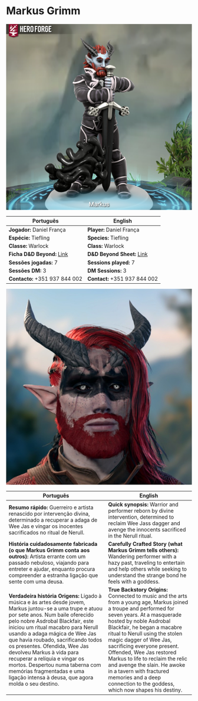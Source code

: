 # Markus Grimm

![Markus Grimm](pc_markus_grimm_01.png)

| Português | English |
|-----------|---------|
| **Jogador:** Daniel França | **Player:** Daniel França |
| **Espécie:** Tiefling | **Species:** Tiefling |
| **Classe:** Warlock | **Class:** Warlock |
| **Ficha D&D Beyond:** [Link](https://www.dndbeyond.com/characters/138364785) | **D&D Beyond Sheet:** [Link](https://www.dndbeyond.com/characters/138364785) |
| **Sessões jogadas:** 7 | **Sessions played:** 7 |
| **Sessões DM:** 3 | **DM Sessions:** 3 |
| **Contacto:** +351 937 844 002 | **Contact:** +351 937 844 002 |


![Markus Grimm](pc_markus_grimm_02.png)

| Português | English |
|-----------|---------|
| **Resumo rápido:** Guerreiro e artista renascido por intervenção divina, determinado a recuperar a adaga de Wee Jas e vingar os inocentes sacrificados no ritual de Nerull. | **Quick synopsis:** Warrior and performer reborn by divine intervention, determined to reclaim Wee Jass dagger and avenge the innocents sacrificed in the Nerull ritual. |
| **História cuidadosamente fabricada (o que Markus Grimm conta aos outros):** Artista errante com um passado nebuloso, viajando para entreter e ajudar, enquanto procura compreender a estranha ligação que sente com uma deusa. | **Carefully Crafted Story (what Markus Grimm tells others):** Wandering performer with a hazy past, traveling to entertain and help others while seeking to understand the strange bond he feels with a goddess. |
| **Verdadeira história  Origens:** Ligado à música e às artes desde jovem, Markus juntou-se a uma trupe e atuou por sete anos. Num baile oferecido pelo nobre Asdrobal Blackfair, este iniciou um ritual macabro para Nerull usando a adaga mágica de Wee Jas que havia roubado, sacrificando todos os presentes. Ofendida, Wee Jas devolveu Markus à vida para recuperar a relíquia e vingar os mortos. Despertou numa taberna com memórias fragmentadas e uma ligação intensa à deusa, que agora molda o seu destino. | **True Backstory  Origins:** Connected to music and the arts from a young age, Markus joined a troupe and performed for seven years. At a masquerade hosted by noble Asdrobal Blackfair, he began a macabre ritual to Nerull using the stolen magic dagger of Wee Jas, sacrificing everyone present. Offended, Wee Jas restored Markus to life to reclaim the relic and avenge the slain. He awoke in a tavern with fractured memories and a deep connection to the goddess, which now shapes his destiny. |







